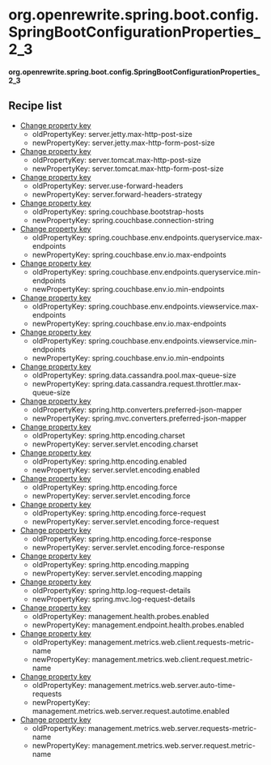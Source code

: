# org.openrewrite.spring.boot.config.SpringBootConfigurationProperties\_2\_3

**org.openrewrite.spring.boot.config.SpringBootConfigurationProperties\_2\_3**

## Recipe list

* [Change property key](../../../properties/changepropertykey.md)
  * oldPropertyKey: server.jetty.max-http-post-size
  * newPropertyKey: server.jetty.max-http-form-post-size
* [Change property key](../../../properties/changepropertykey.md)
  * oldPropertyKey: server.tomcat.max-http-post-size
  * newPropertyKey: server.tomcat.max-http-form-post-size
* [Change property key](../../../properties/changepropertykey.md)
  * oldPropertyKey: server.use-forward-headers
  * newPropertyKey: server.forward-headers-strategy
* [Change property key](../../../properties/changepropertykey.md)
  * oldPropertyKey: spring.couchbase.bootstrap-hosts
  * newPropertyKey: spring.couchbase.connection-string
* [Change property key](../../../properties/changepropertykey.md)
  * oldPropertyKey: spring.couchbase.env.endpoints.queryservice.max-endpoints
  * newPropertyKey: spring.couchbase.env.io.max-endpoints
* [Change property key](../../../properties/changepropertykey.md)
  * oldPropertyKey: spring.couchbase.env.endpoints.queryservice.min-endpoints
  * newPropertyKey: spring.couchbase.env.io.min-endpoints
* [Change property key](../../../properties/changepropertykey.md)
  * oldPropertyKey: spring.couchbase.env.endpoints.viewservice.max-endpoints
  * newPropertyKey: spring.couchbase.env.io.max-endpoints
* [Change property key](../../../properties/changepropertykey.md)
  * oldPropertyKey: spring.couchbase.env.endpoints.viewservice.min-endpoints
  * newPropertyKey: spring.couchbase.env.io.min-endpoints
* [Change property key](../../../properties/changepropertykey.md)
  * oldPropertyKey: spring.data.cassandra.pool.max-queue-size
  * newPropertyKey: spring.data.cassandra.request.throttler.max-queue-size
* [Change property key](../../../properties/changepropertykey.md)
  * oldPropertyKey: spring.http.converters.preferred-json-mapper
  * newPropertyKey: spring.mvc.converters.preferred-json-mapper
* [Change property key](../../../properties/changepropertykey.md)
  * oldPropertyKey: spring.http.encoding.charset
  * newPropertyKey: server.servlet.encoding.charset
* [Change property key](../../../properties/changepropertykey.md)
  * oldPropertyKey: spring.http.encoding.enabled
  * newPropertyKey: server.servlet.encoding.enabled
* [Change property key](../../../properties/changepropertykey.md)
  * oldPropertyKey: spring.http.encoding.force
  * newPropertyKey: server.servlet.encoding.force
* [Change property key](../../../properties/changepropertykey.md)
  * oldPropertyKey: spring.http.encoding.force-request
  * newPropertyKey: server.servlet.encoding.force-request
* [Change property key](../../../properties/changepropertykey.md)
  * oldPropertyKey: spring.http.encoding.force-response
  * newPropertyKey: server.servlet.encoding.force-response
* [Change property key](../../../properties/changepropertykey.md)
  * oldPropertyKey: spring.http.encoding.mapping
  * newPropertyKey: server.servlet.encoding.mapping
* [Change property key](../../../properties/changepropertykey.md)
  * oldPropertyKey: spring.http.log-request-details
  * newPropertyKey: spring.mvc.log-request-details
* [Change property key](../../../properties/changepropertykey.md)
  * oldPropertyKey: management.health.probes.enabled
  * newPropertyKey: management.endpoint.health.probes.enabled
* [Change property key](../../../properties/changepropertykey.md)
  * oldPropertyKey: management.metrics.web.client.requests-metric-name
  * newPropertyKey: management.metrics.web.client.request.metric-name
* [Change property key](../../../properties/changepropertykey.md)
  * oldPropertyKey: management.metrics.web.server.auto-time-requests
  * newPropertyKey: management.metrics.web.server.request.autotime.enabled
* [Change property key](../../../properties/changepropertykey.md)
  * oldPropertyKey: management.metrics.web.server.requests-metric-name
  * newPropertyKey: management.metrics.web.server.request.metric-name

